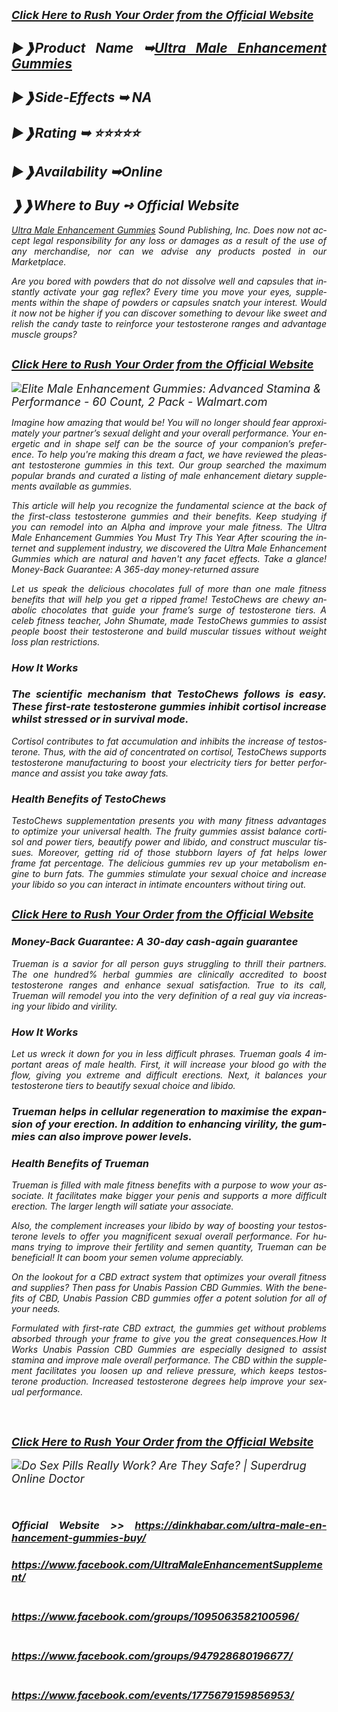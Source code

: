 <h2 align="justify"><em><a href="https://dinkhabar.com/ultra-male-enhancement-gummies-buy/"><span style="font-size: large;"><span lang="en-US">Click Here to Rush Your Order from the Official Website</span></span></a></em></h2>
<h2 align="justify"><em>►❱<span lang="en-US">Product Name ➥</span><a href="https://dinkhabar.com/ultra-male-enhancement-gummies-buy/"><span lang="en-US">Ultra Male Enhancement Gummies</span></a></em></h2>
<h2 lang="en-US" align="justify"><em>►❱Side-Effects ➥ NA</em></h2>
<h2 lang="en-US" align="justify"><em>►❱Rating ➥ ⭐⭐⭐⭐⭐</em></h2>
<h2 lang="en-US" align="justify"><em>►❱Availability ➥Online</em></h2>
<h2 lang="en-US" align="justify"><em>❱❱Where to Buy ➺ Official Website</em></h2>
<p lang="en-US" align="justify"><em><a href="https://dinkhabar.com/ultra-male-enhancement-gummies-buy/">Ultra Male Enhancement Gummies</a> Sound Publishing, Inc. Does now not accept legal responsibility for any loss or damages as a result of the use of any merchandise, nor can we advise any products posted in our Marketplace.</em></p>
<p lang="en-US" align="justify"><em>Are you bored with powders that do not dissolve well and capsules that instantly activate your gag reflex? Every time you move your eyes, supplements within the shape of powders or capsules snatch your interest. Would it now not be higher if you can discover something to devour like sweet and relish the candy taste to reinforce your testosterone ranges and advantage muscle groups?</em></p>
<h2 align="justify"><em><a href="https://dinkhabar.com/ultra-male-enhancement-gummies-buy/"><span style="font-size: large;"><span lang="en-US">Click Here to Rush Your Order from the Official Website</span></span></a></em></h2>
<p><em><span style="font-size: large;"><span lang="en-US"><img src="https://i5.walmartimages.com/asr/fd7e9644-cf0b-43ee-8978-f5b7e8e9ee87.9af1b673ac62fbfdef0fafd3c049ea44.png" alt="Elite Male Enhancement Gummies: Advanced Stamina &amp; Performance - 60 Count,  2 Pack - Walmart.com" /></span></span></em></p>
<p lang="en-US" align="justify"><em>Imagine how amazing that would be! You will no longer should fear approximately your partner&rsquo;s sexual delight and your overall performance. Your energetic and in shape self can be the source of your companion&rsquo;s preference. To help you're making this dream a fact, we have reviewed the pleasant testosterone gummies in this text. Our group searched the maximum popular brands and curated a listing of male enhancement dietary supplements available as gummies.</em></p>
<p lang="en-US" align="justify"><em>This article will help you recognize the fundamental science at the back of the first-class testosterone gummies and their benefits. Keep studying if you can remodel into an Alpha and improve your male fitness. The Ultra Male Enhancement Gummies You Must Try This Year After scouring the internet and supplement industry, we discovered the Ultra Male Enhancement Gummies which are natural and haven't any facet effects. Take a glance! Money-Back Guarantee: A 365-day money-returned assure</em></p>
<p lang="en-US" align="justify"><em>Let us speak the delicious chocolates full of more than one male fitness benefits that will help you get a ripped frame! TestoChews are chewy anabolic chocolates that guide your frame&rsquo;s surge of testosterone tiers. A celeb fitness teacher, John Shumate, made TestoChews gummies to assist people boost their testosterone and build muscular tissues without weight loss plan restrictions.</em></p>
<h3 lang="en-US" align="justify"><em>How It Works</em></h3>
<h3 lang="en-US" align="justify"><em>The scientific mechanism that TestoChews follows is easy. These first-rate testosterone gummies inhibit cortisol increase whilst stressed or in survival mode.</em></h3>
<p lang="en-US" align="justify"><em>Cortisol contributes to fat accumulation and inhibits the increase of testosterone. Thus, with the aid of concentrated on cortisol, TestoChews supports testosterone manufacturing to boost your electricity tiers for better performance and assist you take away fats.</em></p>
<h3 lang="en-US" align="justify"><em>Health Benefits of TestoChews</em></h3>
<p lang="en-US" align="justify"><em>TestoChews supplementation presents you with many fitness advantages to optimize your universal health. The fruity gummies assist balance cortisol and power tiers, beautify power and libido, and construct muscular tissues. Moreover, getting rid of those stubborn layers of fat helps lower frame fat percentage. The delicious gummies rev up your metabolism engine to burn fats. The gummies stimulate your sexual choice and increase your libido so you can interact in intimate encounters without tiring out.</em></p>
<h2 align="justify"><em><a href="https://dinkhabar.com/ultra-male-enhancement-gummies-buy/"><span style="font-size: large;"><span lang="en-US">Click Here to Rush Your Order from the Official Website</span></span></a></em></h2>
<h3 lang="en-US" align="justify"><em>Money-Back Guarantee: A 30-day cash-again guarantee</em></h3>
<p lang="en-US" align="justify"><em>Trueman is a savior for all person guys struggling to thrill their partners. The one hundred% herbal gummies are clinically accredited to boost testosterone ranges and enhance sexual satisfaction. True to its call, Trueman will remodel you into the very definition of a real guy via increasing your libido and virility.</em></p>
<h3 lang="en-US" align="justify"><em>How It Works</em></h3>
<p lang="en-US" align="justify"><em>Let us wreck it down for you in less difficult phrases. Trueman goals 4 important areas of male health. First, it will increase your blood go with the flow, giving you extreme and difficult erections. Next, it balances your testosterone tiers to beautify sexual choice and libido.</em></p>
<h3 lang="en-US" align="justify"><em>Trueman helps in cellular regeneration to maximise the expansion of your erection. In addition to enhancing virility, the gummies can also improve power levels.</em></h3>
<h3 lang="en-US" align="justify"><em>Health Benefits of Trueman</em></h3>
<p lang="en-US" align="justify"><em>Trueman is filled with male fitness benefits with a purpose to wow your associate. It facilitates make bigger your penis and supports a more difficult erection. The larger length will satiate your associate.</em></p>
<p lang="en-US" align="justify"><em>Also, the complement increases your libido by way of boosting your testosterone levels to offer you magnificent sexual overall performance. For humans trying to improve their fertility and semen quantity, Trueman can be beneficial! It can boom your semen volume appreciably.</em></p>
<p lang="en-US" align="justify"><em>On the lookout for a CBD extract system that optimizes your overall fitness and supplies? Then pass for Unabis Passion CBD Gummies. With the benefits of CBD, Unabis Passion CBD gummies offer a potent solution for all of your needs.</em></p>
<p lang="en-US" align="justify"><em>Formulated with first-rate CBD extract, the gummies get without problems absorbed through your frame to give you the great consequences.How It Works Unabis Passion CBD Gummies are especially designed to assist stamina and improve male overall performance. The CBD within the supplement facilitates you loosen up and relieve pressure, which keeps testosterone production. Increased testosterone degrees help improve your sexual performance.</em></p>
<p lang="en-US" align="justify">&nbsp;</p>
<h2 align="justify"><em><a href="https://dinkhabar.com/ultra-male-enhancement-gummies-buy/"><span style="font-size: large;"><span lang="en-US">Click Here to Rush Your Order from the Official Website</span></span></a></em></h2>
<p><em><span style="font-size: large;"><span lang="en-US"><img src="https://res.cloudinary.com/zava-www-uk/image/upload/fl_progressive/a_exif,f_auto,e_sharpen:100,c_fit,w_1440,h_1079,q_70/v1719300747/sd/uk/services-and-products/mens-health/erectile-dysfunction-treatment/block-content/sex-pills/bjiv4ydtv2zzgtkhxqb5.jpg" alt="Do Sex Pills Really Work? Are They Safe? | Superdrug Online Doctor" /></span></span></em></p>
<p>&nbsp;</p>
<h3 lang="en-US" align="justify"><em><strong>Official Website &gt;&gt;</strong> <a href="https://dinkhabar.com/ultra-male-enhancement-gummies-buy/">https://dinkhabar.com/ultra-male-enhancement-gummies-buy/</a></em></h3>
<h3 lang="en-US" align="justify"><em><a href="https://www.facebook.com/UltraMaleEnhancementSupplement/" target="_blank">https://www.facebook.com/UltraMaleEnhancementSupplement/</a></em></h3>
<h3 lang="en-US" align="justify"><br /><em> <a href="https://www.facebook.com/groups/1095063582100596/" target="_blank">https://www.facebook.com/groups/1095063582100596/</a></em></h3>
<h3 lang="en-US" align="justify"><br /><em> <a href="https://www.facebook.com/groups/947928680196677/" target="_blank">https://www.facebook.com/groups/947928680196677/</a></em></h3>
<h3 lang="en-US" align="justify"><br /><em> <a href="https://www.facebook.com/events/1775679159856953/" target="_blank">https://www.facebook.com/events/1775679159856953/</a></em></h3>
<h3 lang="en-US" align="justify">&nbsp;</h3>

